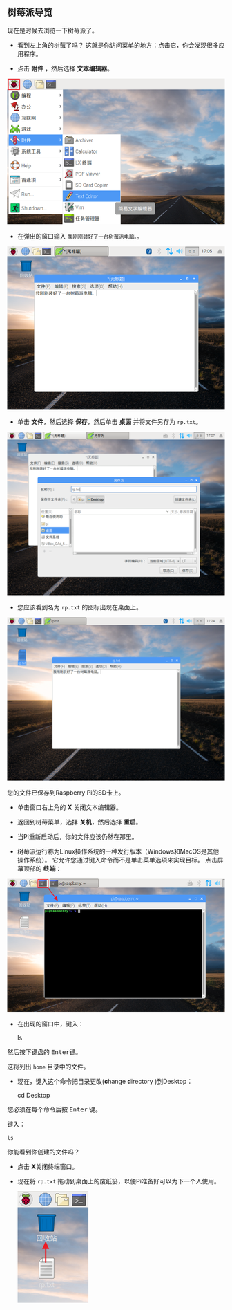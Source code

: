 ## 树莓派导览

现在是时候去浏览一下树莓派了。

+ 看到左上角的树莓了吗？ 这就是你访问菜单的地方：点击它，你会发现很多应用程序。

+ 点击 **附件** ，然后选择 **文本编辑器**。

![截图](images/pi-accessories.png)

+ 在弹出的窗口输入 `我刚刚装好了一台树莓派电脑。`。

![截图](images/pi-text-editor.png)

+ 单击 **文件**，然后选择 **保存**，然后单击 **桌面** 并将文件另存为 `rp.txt`。

![截图](images/pi-save.png)

+ 您应该看到名为 `rp.txt` 的图标出现在桌面上。

![截图](images/pi-saved.png)

您的文件已保存到Raspberry Pi的SD卡上。

+ 单击窗口右上角的 **X** 关闭文本编辑器。

+ 返回到树莓菜单，选择 **关机**，然后选择 **重启**。

+ 当Pi重新启动后，你的文件应该仍然在那里。

+ 树莓派运行称为Linux操作系统的一种发行版本（Windows和MacOS是其他操作系统）。 它允许您通过键入命令而不是单击菜单选项来实现目标。 点击屏幕顶部的 **终端**：

![截图](images/pi-command-prompt.png)

+ 在出现的窗口中，键入：

    ls
    

然后按下键盘的 <kbd>Enter</kbd>键。

这将列出 `home` 目录中的文件。

+ 现在，键入这个命令把目录更改(**c**hange **d**irectory )到Desktop：

    cd Desktop
    

您必须在每个命令后按 <kbd>Enter</kbd> 键。

键入：

    ls
    

你能看到你创建的文件吗？

+ 点击 **X**关闭终端窗口。

+ 现在将 `rp.txt` 拖动到桌面上的废纸篓，以便Pi准备好可以为下一个人使用。
    
    ![截图](images/pi-waste.png)